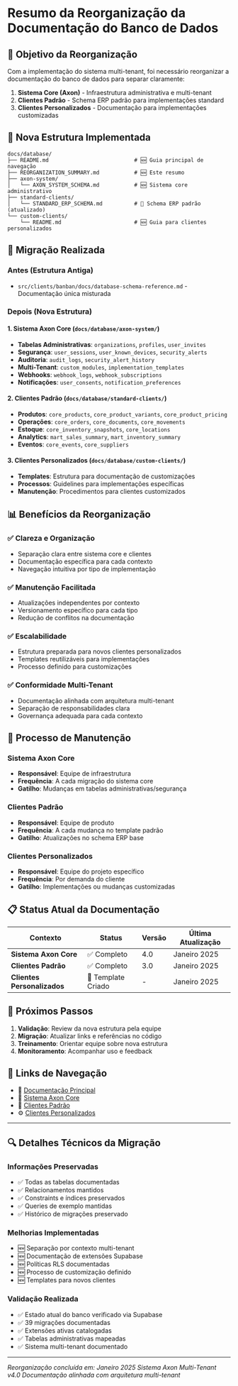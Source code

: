# Resumo da Reorganização da Documentação do Banco de Dados

## 🎯 **Objetivo da Reorganização**

Com a implementação do sistema multi-tenant, foi necessário reorganizar a documentação do banco de dados para separar claramente:

1. **Sistema Core (Axon)** - Infraestrutura administrativa e multi-tenant
2. **Clientes Padrão** - Schema ERP padrão para implementações standard
3. **Clientes Personalizados** - Documentação para implementações customizadas

## 📁 **Nova Estrutura Implementada**

```
docs/database/
├── README.md                           # 🆕 Guia principal de navegação
├── REORGANIZATION_SUMMARY.md           # 🆕 Este resumo
├── axon-system/
│   └── AXON_SYSTEM_SCHEMA.md           # 🆕 Sistema core administrativo
├── standard-clients/
│   └── STANDARD_ERP_SCHEMA.md          # 🔄 Schema ERP padrão (atualizado)
└── custom-clients/
    └── README.md                       # 🆕 Guia para clientes personalizados
```

## 🔄 **Migração Realizada**

### **Antes** (Estrutura Antiga)
- `src/clients/banban/docs/database-schema-reference.md` - Documentação única misturada

### **Depois** (Nova Estrutura)

#### 1. **Sistema Axon Core** (`docs/database/axon-system/`)
- **Tabelas Administrativas**: `organizations`, `profiles`, `user_invites`
- **Segurança**: `user_sessions`, `user_known_devices`, `security_alerts`
- **Auditoria**: `audit_logs`, `security_alert_history`
- **Multi-Tenant**: `custom_modules`, `implementation_templates`
- **Webhooks**: `webhook_logs`, `webhook_subscriptions`
- **Notificações**: `user_consents`, `notification_preferences`

#### 2. **Clientes Padrão** (`docs/database/standard-clients/`)
- **Produtos**: `core_products`, `core_product_variants`, `core_product_pricing`
- **Operações**: `core_orders`, `core_documents`, `core_movements`
- **Estoque**: `core_inventory_snapshots`, `core_locations`
- **Analytics**: `mart_sales_summary`, `mart_inventory_summary`
- **Eventos**: `core_events`, `core_suppliers`

#### 3. **Clientes Personalizados** (`docs/database/custom-clients/`)
- **Templates**: Estrutura para documentação de customizações
- **Processos**: Guidelines para implementações específicas
- **Manutenção**: Procedimentos para clientes customizados

## 📊 **Benefícios da Reorganização**

### ✅ **Clareza e Organização**
- Separação clara entre sistema core e clientes
- Documentação específica para cada contexto
- Navegação intuitiva por tipo de implementação

### ✅ **Manutenção Facilitada**
- Atualizações independentes por contexto
- Versionamento específico para cada tipo
- Redução de conflitos na documentação

### ✅ **Escalabilidade**
- Estrutura preparada para novos clientes personalizados
- Templates reutilizáveis para implementações
- Processo definido para customizações

### ✅ **Conformidade Multi-Tenant**
- Documentação alinhada com arquitetura multi-tenant
- Separação de responsabilidades clara
- Governança adequada para cada contexto

## 🔧 **Processo de Manutenção**

### **Sistema Axon Core**
- **Responsável**: Equipe de infraestrutura
- **Frequência**: A cada migração do sistema core
- **Gatilho**: Mudanças em tabelas administrativas/segurança

### **Clientes Padrão**
- **Responsável**: Equipe de produto
- **Frequência**: A cada mudança no template padrão
- **Gatilho**: Atualizações no schema ERP base

### **Clientes Personalizados**
- **Responsável**: Equipe do projeto específico
- **Frequência**: Por demanda do cliente
- **Gatilho**: Implementações ou mudanças customizadas

## 📋 **Status Atual da Documentação**

| Contexto | Status | Versão | Última Atualização |
|----------|--------|--------|-------------------|
| **Sistema Axon Core** | ✅ Completo | 4.0 | Janeiro 2025 |
| **Clientes Padrão** | ✅ Completo | 3.0 | Janeiro 2025 |
| **Clientes Personalizados** | 📝 Template Criado | - | Janeiro 2025 |

## 🎯 **Próximos Passos**

1. **Validação**: Review da nova estrutura pela equipe
2. **Migração**: Atualizar links e referências no código
3. **Treinamento**: Orientar equipe sobre nova estrutura
4. **Monitoramento**: Acompanhar uso e feedback

## 🔗 **Links de Navegação**

- 📖 [Documentação Principal](./README.md)
- 🏢 [Sistema Axon Core](./axon-system/AXON_SYSTEM_SCHEMA.md)
- 🏪 [Clientes Padrão](./standard-clients/STANDARD_ERP_SCHEMA.md)
- ⚙️ [Clientes Personalizados](./custom-clients/README.md)

---

## 🔍 **Detalhes Técnicos da Migração**

### **Informações Preservadas**
- ✅ Todas as tabelas documentadas
- ✅ Relacionamentos mantidos
- ✅ Constraints e índices preservados
- ✅ Queries de exemplo mantidas
- ✅ Histórico de migrações preservado

### **Melhorias Implementadas**
- 🆕 Separação por contexto multi-tenant
- 🆕 Documentação de extensões Supabase
- 🆕 Políticas RLS documentadas
- 🆕 Processo de customização definido
- 🆕 Templates para novos clientes

### **Validação Realizada**
- ✅ Estado atual do banco verificado via Supabase
- ✅ 39 migrações documentadas
- ✅ Extensões ativas catalogadas
- ✅ Tabelas administrativas mapeadas
- ✅ Sistema multi-tenant documentado

---

_Reorganização concluída em: Janeiro 2025_
_Sistema Axon Multi-Tenant v4.0_
_Documentação alinhada com arquitetura multi-tenant_ 